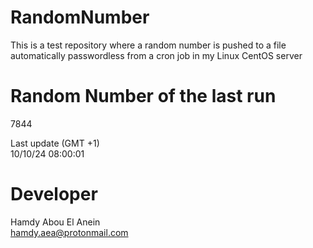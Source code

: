 # RandomNumber    
This is a test repository where a random number is pushed to a file automatically passwordless from a cron job in my Linux CentOS server    
# Random Number of the last run   
7844
      
Last update (GMT +1)    
10/10/24 08:00:01
# Developer    
Hamdy Abou El Anein   
hamdy.aea@protonmail.com
